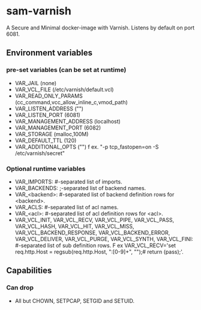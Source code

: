 # sam-varnish
A Secure and Minimal docker-image with Varnish. Listens by default on port 6081.

## Environment variables
### pre-set variables (can be set at runtime)
* VAR_JAIL (none)
* VAR_VCL_FILE (/etc/varnish/default.vcl)
* VAR_READ_ONLY_PARAMS (cc_command,vcc_allow_inline_c,vmod_path)
* VAR_LISTEN_ADDRESS ("")
* VAR_LISTEN_PORT (6081)
* VAR_MANAGEMENT_ADDRESS (localhost)
* VAR_MANAGEMENT_PORT (6082)
* VAR_STORAGE (malloc,100M)
* VAR_DEFAULT_TTL (120)
* VAR_ADDITIONAL_OPTS ("") f ex. "-p tcp_fastopen=on -S /etc/varnish/secret"

### Optional runtime variables
* VAR_IMPORTS: #-separated list of imports.
* VAR_BACKENDS: ;-separated list of backend names.
* VAR_&lt;backend&gt;: #-separated list of backend definition rows for &lt;backend&gt;.
* VAR_ACLS: #-separated list of acl names.
* VAR_&lt;acl&gt;: #-separated list of acl definition rows for &lt;acl&gt;.
* VAR_VCL_INIT, VAR_VCL_RECV, VAR_VCL_PIPE, VAR_VCL_PASS, VAR_VCL_HASH, VAR_VCL_HIT, VAR_VCL_MISS, VAR_VCL_BACKEND_RESPONSE, VAR_VCL_BACKEND_ERROR, VAR_VCL_DELIVER, VAR_VCL_PURGE, VAR_VCL_SYNTH, VAR_VCL_FINI: #-separated list of sub definition rows. F ex VAR_VCL_RECV='set req.http.Host = regsub(req.http.Host, ":[0-9]+", "");# return (pass);'.

## Capabilities
### Can drop
* All but CHOWN, SETPCAP, SETGID and SETUID.
